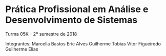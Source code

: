 # Prática Profissional em Análise e Desenvolvimento de Sistemas

Turma 05K - 2º semestre de 2018

Integrantes: 
Marcella Bastos
Eric Alves 
Guilherme Tobias
Vitor Figueiredo 
Guilherme Elias 

